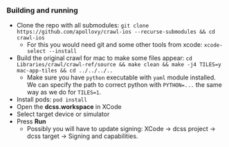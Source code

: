 ### Building and running

- Clone the repo with all
  submodules: `git clone https://github.com/apollovy/crawl-ios --recurse-submodules && cd crawl-ios`
    - For this you would need git and some other tools from xcode: `xcode-select --install`
- Build the original crawl for mac to make some files
  appear: `cd Libraries/crawl/crawl-ref/source && make clean && make -j4 TILES=y mac-app-tiles && cd ../../../..`
    - Make sure you have `python` executable with `yaml` module installed. We can specify the path
      to correct python with `PYTHON=...` the same way as we do for `TILES=1`.
- Install pods: `pod install`
- Open the **dcss.workspace** in XCode
- Select target device or simulator
- Press **Run**
    - Possibly you will have to update signing: XCode -> dcss project -> dcss target -> Signing and
      capabilities.
